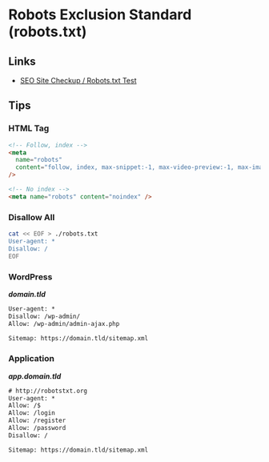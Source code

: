 # Robots Exclusion Standard (robots.txt)

<!--
https://www.websiteplanet.com/webtools/robots-txt/result/?url=https%3A%2F%2Fhml.us.dellexpertprogram.com%2Frobots.txt
https://en.ryte.com/free-tools/robots-txt/?refresh=1&url=https%3A%2F%2Fhml.us.dellexpertprogram.com&useragent=Googlebot&submit=Evaluate
-->

## Links

- [SEO Site Checkup / Robots.txt Test](https://seositecheckup.com/tools/robotstxt-test)

## Tips

### HTML Tag

```html
<!-- Follow, index -->
<meta
  name="robots"
  content="follow, index, max-snippet:-1, max-video-preview:-1, max-image-preview:large"
/>

<!-- No index -->
<meta name="robots" content="noindex" />
```

<!--
X-Robots-Tag
-->

### Disallow All

```sh
cat << EOF > ./robots.txt
User-agent: *
Disallow: /
EOF
```

### WordPress

**_domain.tld_**

```txt
User-agent: *
Disallow: /wp-admin/
Allow: /wp-admin/admin-ajax.php

Sitemap: https://domain.tld/sitemap.xml
```

### Application

**_app.domain.tld_**

```txt
# http://robotstxt.org
User-agent: *
Allow: /$
Allow: /login
Allow: /register
Allow: /password
Disallow: /

Sitemap: https://domain.tld/sitemap.xml
```
